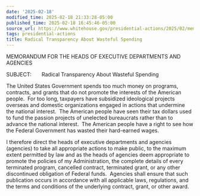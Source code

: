 ```yaml
---
date: '2025-02-18'
modified_time: 2025-02-18 21:33:28-05:00
published_time: 2025-02-18 16:45:46-05:00
source_url: https://www.whitehouse.gov/presidential-actions/2025/02/memorandum-for-the-heads-of-executive-departments-and-agencies-7c05/
tags: presidential-actions
title: Radical Transparency About Wasteful Spending
---
```

 
MEMORANDUM FOR THE HEADS OF EXECUTIVE DEPARTMENTS AND AGENCIES

SUBJECT:       Radical Transparency About Wasteful Spending

The United States Government spends too much money on programs,
contracts, and grants that do not promote the interests of the American
people.  For too long, taxpayers have subsidized ideological projects
overseas and domestic organizations engaged in actions that undermine
the national interest.  The American people have seen their tax dollars
used to fund the passion projects of unelected bureaucrats rather than
to advance the national interest.  The American people have a right to
see how the Federal Government has wasted their hard-earned wages.

I therefore direct the heads of executive departments and agencies
(agencies) to take all appropriate actions to make public, to the
maximum extent permitted by law and as the heads of agencies deem
appropriate to promote the policies of my Administration, the complete
details of every terminated program, cancelled contract, terminated
grant, or any other discontinued obligation of Federal funds.  Agencies
shall ensure that such publication occurs in accordance with all
applicable laws, regulations, and the terms and conditions of the
underlying contract, grant, or other award.

